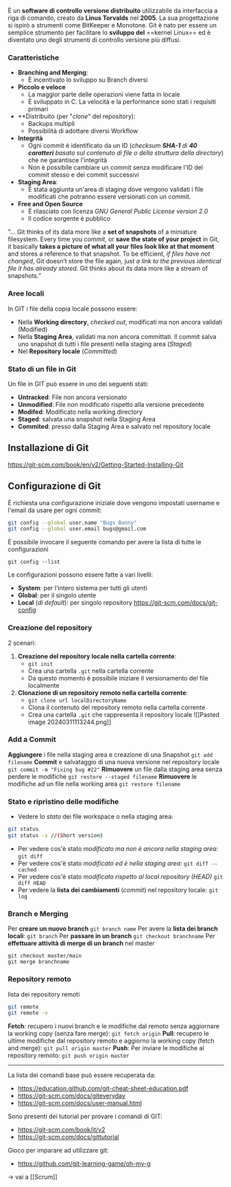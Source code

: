 È un **software di controllo versione distribuito** utilizzabile da interfaccia a riga di comando, creato da **Linus Torvalds** nel **2005**.
La sua progettazione si ispirò a strumenti come BitKeeper e Monotone.
Git è nato per essere un semplice strumento per facilitare lo **sviluppo del** ==kernel Linux== ed è diventato uno degli strumenti di controllo versione più diffusi.
### Caratteristiche
- **Branching and Merging**:
	- È incentivato lo sviluppo su Branch diversi
- **Piccolo e veloce**
	- La maggior parte delle operazioni viene fatta in locale
	- È sviluppato in C. La velocità e la performance sono stati i requisiti primari
- **Distribuito (per "_clone_" del repository):
	- Backups multipli
	- Possibilità di adottare diversi Workflow
- **Integrità**
	- Ogni commit è identificato da un ID (_checksum **SHA-1** di **40 caratteri** basato sul contenuto di file o della struttura della directory_) che ne garantisce l'integrità
	- Non è possibile cambiare un commit senza modificare l'ID del commit stesso e dei commit successivi
- **Staging Area**:
	- È stata aggiunta un'area di staging dove vengono validati i file modificati che potranno essere versionati con un commit.
- **Free and Open Source**
	- È rilasciato con licenza *GNU General Public License version 2.0*
	- Il codice sorgente è pubblico

"... Git thinks of its data more like a **set of snapshots** of a miniature filesystem. Every time you *commit*, or **save the state of your project** in Git, it basically **takes a picture of what all your files look like at that moment** and stores a reference to that snapshot.
To be efficient, *if files have not changed*, Git doesn’t store the file again, just *a link to the previous identical file it has already stored.* Git thinks about its data more like a stream of snapshots.”
### Aree locali
In GIT i file della copia locale possono essere:
- Nella **Working directory**, *checked out*, modificati ma non ancora validati (Modified)
- Nella **Staging Area**, validati ma non ancora committati. Il commit salva uno snapshot di tutti i file presenti nella staging area (*Staged*)
- Nel **Repository locale** (*Committed*)
### Stato di un file in Git
Un file in GIT può essere in uno dei seguenti stati:
- **Untracked**: File non ancora versionato
- **Unmodified**: File non modificato rispetto alla versione precedente
- **Modifed**: Modificato nella working directory
- **Staged**: salvata una snapshot nella Staging Area
- **Commited**: presso dalla Staging Area e salvato nel repository locale
## Installazione di Git
https://git-scm.com/book/en/v2/Getting-Started-Installing-Git
## Configurazione di Git
È richiesta una configurazione iniziale dove vengono impostati username e l'email  da usare per ogni commit:
````Bash
git config --global user.name "Bugs Bunny"
git config --global user.email bugs@gmail.com
````
È possibile invocare il seguente comando per avere la lista di tutte le configurazioni
````Shell
git config --list
````
Le configurazioni possono essere fatte a vari livelli:
- **System**: per l'intero sistema per tutti gli utenti
- **Global**: per il singolo utente
- **Local** (_di default_): per singolo repository
https://git-scm.com/docs/git-config

### Creazione del repository
2 scenari:
1. **Creazione del repository locale nella cartella corrente**:
	- `git init`
	- Crea una cartella `.git` nella cartella corrente
	- Da questo momento è possibile iniziare il versionamento del file localmente
2. **Clonazione di un repository remoto nella cartella corrente**:
	- `git clone url localDirectoryName`
	- Clona il contenuto del repository remoto nella cartella corrente
	- Crea una cartella `.git` che rappresenta il repository locale
![[Pasted image 20240311113244.png]]
### Add a Commit
**Aggiungere** i file nella staging area e creazione di una Snapshot
 `git add filename`
**Commit** e salvataggio di una nuova versione nel repository locale
 `git commit -m "Fixing bug #22"`
**Rimuovere** un file dalla staging area senza perdere le modifiche
 `git restore --staged filename`
**Rimuovere** le modifiche ad un file nella working area
 `git restore filename`
### Stato e ripristino delle modifiche
- Vedere lo _stato_ dei file workspace o nella staging area:
````Bash
git status
git status -s //(Short version)
````
- Per vedere cos'è stato *modificato ma non è ancora nella staging area:*
`git diff`
- Per vedere cos'è stato *modificato ed è nella staging area:*
`git diff --cached`
- Per vedere cos'è stato *modificato rispetto al local repository (HEAD)*
`git diff HEAD`
- Per vedere la **lista dei cambiamenti** (*commit*) nel repository locale:
`git log`
### Branch e Merging
Per **creare un nuovo branch**
`git branch name`
Per avere la **lista dei branch locali**:
`git branch`
Per **passare in un branch**
`git checkout branchname`
Per **effettuare attività di merge di un branch** nel master
````shell
git checkout master/main
git merge branchname
````
### Repository remoto
lista dei repository remoti
````bash
git remote
git remote -v
````
**Fetch**: recupero i nuovi branch e le modifiche dal remoto senza aggiornare la working copy (senza fare merge):
`git fetch origin`
**Pull**: recupero le ultime modifiche dal repository remoto e aggiorno la working copy (fetch and merge):
`git pull origin master`
**Push**: Per inviare le modifiche al repository remoto:
`git push origin master`

-----------------------------
La lista dei comandi base può essere recuperata da:
- https://education.github.com/git-cheat-sheet-education.pdf
- https://git-scm.com/docs/giteveryday
- https://git-scm.com/docs/user-manual.html

Sono presenti dei tutorial per provare i comandi di GIT:
- https://git-scm.com/book/it/v2
- https://git-scm.com/docs/gittutorial

Gioco per imparare ad utilizzare git:
- https://github.com/git-learning-game/oh-my-g

$\rightarrow$ vai a [[Scrum]]